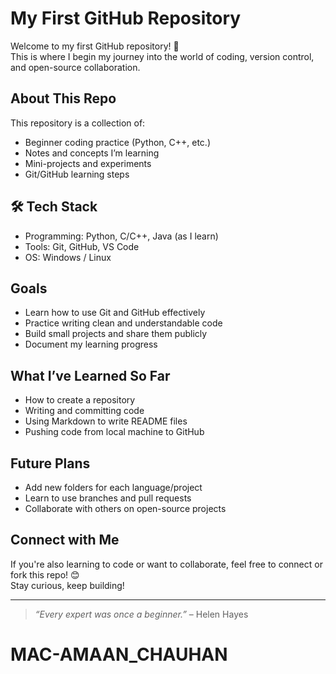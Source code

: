 # My First GitHub Repository

Welcome to my first GitHub repository! 🚀  
This is where I begin my journey into the world of coding, version control, and open-source collaboration.

##  About This Repo

This repository is a collection of:
- Beginner coding practice (Python, C++, etc.)
- Notes and concepts I’m learning
- Mini-projects and experiments
- Git/GitHub learning steps

## 🛠 Tech Stack

- Programming: Python, C/C++, Java (as I learn)
- Tools: Git, GitHub, VS Code
- OS: Windows / Linux

##  Goals

- Learn how to use Git and GitHub effectively
- Practice writing clean and understandable code
- Build small projects and share them publicly
- Document my learning progress

##  What I’ve Learned So Far

- How to create a repository
- Writing and committing code
- Using Markdown to write README files
- Pushing code from local machine to GitHub

##  Future Plans

- Add new folders for each language/project
- Learn to use branches and pull requests
- Collaborate with others on open-source projects

##  Connect with Me

If you're also learning to code or want to collaborate, feel free to connect or fork this repo! 😊  
Stay curious, keep building!

---

>  *“Every expert was once a beginner.”* – Helen Hayes
# MAC-AMAAN_CHAUHAN
